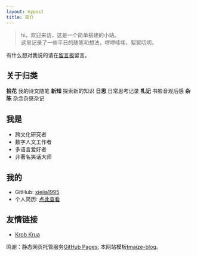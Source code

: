 ```yaml
---
layout: mypost
title: 简介
---
```


> hi，欢迎来访，这是一个简单搭建的小站。  
> 这里记录了一些平日的随笔和想法，啰啰嗦嗦，絮絮叨叨。

有什么想对我说的请在[留言板](chat.html)留言。

## 关于归类

**拾花**    我的诗文随笔
**新知**    探索新的知识
**日思**    日常思考记录
**札记**    书影音观后感
**杂陈**    杂念杂感杂记


## 我是

- 跨文化研究者
- 数字人文工作者
- 多语言爱好者
- 非著名笑话大师

## 我的

- GitHub: [xiejia1995](https://github.com/xiejia1995)
- 个人简历: [点此查看](https://xiejia1995.github.io/)
  
## 友情链接
- [Krob Krua](https://boundarytest.wordpress.com/)  
  
    
    
    
鸣谢：静态网页托管服务[GitHub Pages](https://github.com/pages); 本网站模板[tmaize-blog](https://github.com/TMaize/tmaize-blog)。
